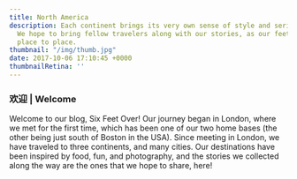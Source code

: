 ```yaml
---
title: North America
description: Each continent brings its very own sense of style and series of surprises.
  We hope to bring fellow travelers along with our stories, as our feet bring us from
  place to place.
thumbnail: "/img/thumb.jpg"
date: 2017-10-06 17:10:45 +0000
thumbnailRetina: ''
---
```


### 欢迎 | Welcome

Welcome to our blog, Six Feet Over! Our journey began in London, where we met for the first time, which has been one of our two home bases (the other being just south of Boston in the USA). Since meeting in London, we have traveled to three continents, and many cities. Our destinations have been inspired by food, fun, and photography, and the stories we collected along the way are the ones that we hope to share, here!